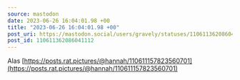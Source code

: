 ```yaml
---
source: mastodon
date: 2023-06-26 16:04:01.98 +00
title: "2023-06-26 16:04:01.98 +00"
post_uri: https://mastodon.social/users/gravely/statuses/110611362086041112
post_id: 110611362086041112
---
```

Alas [https://posts.rat.pictures/@hannah/110611157823560701](https://posts.rat.pictures/@hannah/110611157823560701)


